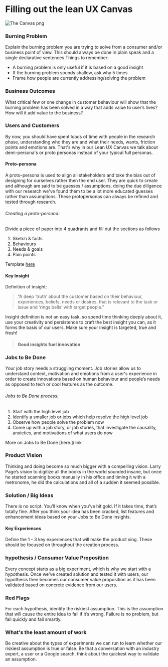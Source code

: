 # Filling out the lean UX Canvas

![The Canvas png](https://github.com/ajbee7/Q-Division/blob/master/LeanUXCanvas.png)

### Burning Problem
Explain the burning problem you are trying to solve from a consumer and/or business point of view. This should always be done in plain speak and a single declarative sentences
Things to remember:
- A burning problem is only useful if it is based on a good insight
- If the burning problem sounds shallow, ask why 5 times
- Frame how people are currently addressing/solving the problem

### Business Outcomes
What critical few or one change in customer behaviour will show that the burning problem has been solved in a way that adds value to user’s lives? How will it add value to the business?

### Users and Customers 
By now, you should have spent loads of time with people in the research phase, understanding who they are and what their needs, wants, friction points and emotions are. That's why in our Lean UX Canvas we talk about demi-persona's or proto personas instead of your typical full personas. 

#### Proto-persona
A proto-persona is used to align all stakeholders and take the bias out of designing for ourselves rather then the end user. They are quick to create and although are said to be guesses / assumptions, doing the due diligence with our research we've found them to be a lot more educated guesses rather than assumptions. These protopersonas can always be refined and tested through research. 

###### Creating a proto-persona:
Divide a piece of paper into 4 quadrants and fill out the sections as follows
1. Sketch & facts
2. Behaviours
3. Needs & goals
4. Pain points

Template [here](https://github.com/ajbee7/Q-Division/blob/master/Proto-Persona.png)

#### Key Insight 
Definition of insight:
<blockquote>
    <p>“A deep ‘truth’ about the customer based on their behaviour, experiences, beliefs, needs or desires, that is relevant to the task or issue and ‘rings bells’ with target people.”</p>
</blockquote>

Insight definition is not an easy task, so spend time thinking deeply about it, use your creativity and persistence to craft the best insight you can, as it forms the basis of our users. 
Make sure your insight is targeted, true and fresh! 


> #### Good insights fuel innovation

### Jobs to Be Done
Your job story needs a struggling moment.
Job stories allow us to understand context, motivation and emotions from a user's experience in order to create innovations based on human behaviour and people’s needs as opposed to tech or cool features as the outcome.

###### Jobs to Be Done process:
1. Start with the high level job
2. Identify a smaller job or jobs which help resolve the high level job
3. Observe how people solve the problem now 
4. Come up with a job story, or job stories, that investigate the causality, anxieties, and motivations of what users do now

More on Jobs to Be Done [here.](link

### Product Vision 
Thinking and doing become so much bigger with a compelling vision. 
Larry Page’s vision to digitize all the books in the world sounded insane, but once he started scanning books manually in his office and timing it with a metronome, he did the calculations and all of a sudden it seemed possible. 

### Solution / Big Ideas
There is no script. You’ll know when you’ve hit gold. If it takes time, that’s totally fine. 
After you think your idea has been cracked, list features and enhancement ideas based on your Jobs to Be Done insights.

#### Key Experiences
Define the 1 - 3 key experiences that will make the product sing. These should be focused on throughout the creation process.

### hypothesis / Consumer Value Proposition
Every concept starts as a big experiment, which is why we start with a hypothesis. Once we've created solution and tested it with users, our hypothesis then becomes our consumer value proposition as it has been validated based on concrete evidence from our users.

### Red Flags
For each hypothesis, identify the riskiest assumption. This is the assumption that will cause the entire idea to fail if it’s wrong. Failure is no problem, but fail quickly and fail smartly. 

### What's the least amount of work
Be creative about the types of experiments we can run to learn whether our riskiest assumption is true or false. Be that a conversation with an industry expert, a user or a Google search, think about the quickest way to validate an assumption. 
